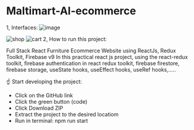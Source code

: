 # Maltimart-AI-ecommerce
1, Interfaces:
![image](https://user-images.githubusercontent.com/85424168/232969863-a3b9dd7d-27e3-4ace-bf3d-fee2e177c4de.png)

![shop](https://user-images.githubusercontent.com/85424168/232973174-f0b8cbd3-2201-4df2-9c56-7c756b455c64.PNG)
![cart](https://user-images.githubusercontent.com/85424168/232973185-c3944ea1-0608-48b6-9547-3b3b51dd903b.PNG)
2, How to run this project:

Full Stack React Furniture Ecommerce Website using ReactJs, Redux Toolkit, Firebase v9
In this practical react js project, using the react-redux toolkit, firebase authentication in react redux toolkit, firebase firestore, firebase storage, useState hooks, useEffect hooks, useRef hooks,.....


☝ Start developing the project:
- Click on the GitHub link
- Click the green button (code)
- Click Download ZIP
- Extract the project to the desired locatiom
- Run in terminal: npm run start
